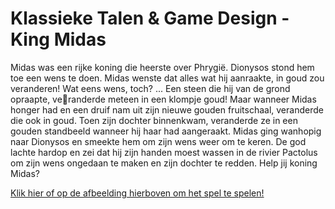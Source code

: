 # Klassieke Talen & Game Design - King Midas

Midas was een rijke koning die heerste over Phrygië. Dionysos stond hem toe een wens te doen. Midas wenste dat alles wat hij aanraakte, in goud zou veranderen! Wat eens wens, toch? ... Een steen die hij van de grond opraapte, veranderde meteen in een klompje goud! Maar wanneer Midas honger had en een druif nam uit zijn nieuwe gouden fruitschaal, veranderde die ook in goud. Toen zijn dochter binnenkwam, veranderde ze in een gouden standbeeld wanneer hij haar had aangeraakt. Midas ging wanhopig naar Dionysos en smeekte hem om zijn wens weer om te keren. De god lachte hardop en zei dat hij zijn handen moest wassen in de rivier Pactolus om zijn wens ongedaan te maken en zijn dochter te redden. Help jij koning Midas?

[Klik hier of op de afbeelding hierboven om het spel te spelen!](https://robbew.github.io/King_Midas/)
